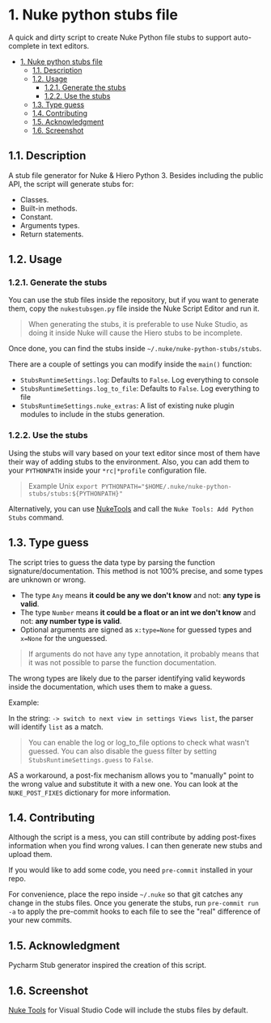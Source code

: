 # 1. Nuke python stubs file

A quick and dirty script to create Nuke Python file stubs to support auto-complete in text editors.

- [1. Nuke python stubs file](#1-nuke-python-stubs-file)
  - [1.1. Description](#11-description)
  - [1.2. Usage](#12-usage)
    - [1.2.1. Generate the stubs](#121-generate-the-stubs)
    - [1.2.2. Use the stubs](#122-use-the-stubs)
  - [1.3. Type guess](#13-type-guess)
  - [1.4. Contributing](#14-contributing)
  - [1.5. Acknowledgment](#15-acknowledgment)
  - [1.6. Screenshot](#16-screenshot)

## 1.1. Description

A stub file generator for Nuke & Hiero Python 3. Besides including the public API, the script will generate stubs for:

- Classes.
- Built-in methods.
- Constant.
- Arguments types.
- Return statements.

## 1.2. Usage

### 1.2.1. Generate the stubs

You can use the stub files inside the repository, but if you want to generate them, copy the `nukestubsgen.py` file inside the Nuke Script Editor and run it.

> When generating the stubs, it is preferable to use Nuke Studio, as doing it inside Nuke will cause the Hiero stubs to be incomplete.

Once done, you can find the stubs inside `~/.nuke/nuke-python-stubs/stubs`.

There are a couple of settings you can modify inside the `main()` function:

- `StubsRuntimeSettings.log`: Defaults to `False`. Log everything to console
- `StubsRuntimeSettings.log_to_file`: Defaults to `False`. Log everything to file
- `StubsRuntimeSettings.nuke_extras`: A list of existing nuke plugin modules to include in the stubs generation.

### 1.2.2. Use the stubs

Using the stubs will vary based on your text editor since most of them have their way of adding stubs to the environment. Also, you can add them to your `PYTHONPATH` inside your `*rc|*profile` configuration file.

> Example Unix `export PYTHONPATH="$HOME/.nuke/nuke-python-stubs/stubs:${PYTHONPATH}"`

Alternatively, you can use [NukeTools](https://marketplace.visualstudio.com/items?itemName=virgilsisoe.nuke-tools) and call the `Nuke Tools: Add Python Stubs` command.

## 1.3. Type guess

The script tries to guess the data type by parsing the function signature/documentation. This method is not 100% precise, and some types are unknown or wrong.

- The type `Any` means **it could be any we don't know** and not: **any type is valid**.
- The type  `Number` means **it could be a float or an int we don't know** and not: **any number type is valid**.
- Optional arguments are signed as `x:type=None` for guessed types and `x=None` for the unguessed.

> If arguments do not have any type annotation, it probably means that it was not possible to parse the function documentation.

The wrong types are likely due to the parser identifying valid keywords inside the documentation, which uses them to make a guess.

Example:

In the string: `-> switch to next view in settings Views list`, the parser will identify `list` as a match.

> You can enable the log or log_to_file options to check what wasn't guessed.
> You can also disable the guess filter by setting `StubsRuntimeSettings.guess` to `False`.

AS a workaround, a post-fix mechanism allows you to "manually" point to the wrong value and substitute it with a new one. You can look at the `NUKE_POST_FIXES` dictionary for more information.

## 1.4. Contributing

Although the script is a mess, you can still contribute by adding post-fixes information when you find wrong values. I can then generate new stubs and upload them.

If you would like to add some code, you need `pre-commit` installed in your repo.

For convenience, place the repo inside `~/.nuke` so that git catches any change in the stubs files. Once you generate the stubs, run `pre-commit run -a` to apply the pre-commit hooks to each file to see the "real" difference of your new commits.

## 1.5. Acknowledgment

Pycharm Stub generator inspired the creation of this script.

## 1.6. Screenshot

[Nuke Tools](https://marketplace.visualstudio.com/items?itemName=virgilsisoe.nuke-tools) for Visual Studio Code will include the stubs files by default.
